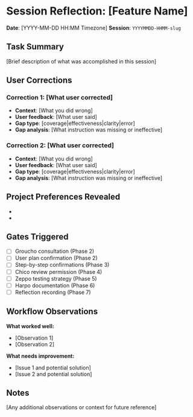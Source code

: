 # Session Reflection: [Feature Name]

**Date**: [YYYY-MM-DD HH:MM Timezone]
**Session**: `YYYYMMDD-HHMM-slug`

## Task Summary

[Brief description of what was accomplished in this session]

## User Corrections

### Correction 1: [What user corrected]
- **Context**: [What you did wrong]
- **User feedback**: [What user said]
- **Gap type**: [coverage|effectiveness|clarity|error]
- **Gap analysis**: [What instruction was missing or ineffective]

### Correction 2: [What user corrected]
- **Context**: [What you did wrong]
- **User feedback**: [What user said]
- **Gap type**: [coverage|effectiveness|clarity|error]
- **Gap analysis**: [What instruction was missing or ineffective]

## Project Preferences Revealed

- [Preference 1]: [Description]
- [Preference 2]: [Description]

## Gates Triggered

- [ ] Groucho consultation (Phase 2)
- [ ] User plan confirmation (Phase 2)
- [ ] Step-by-step confirmations (Phase 3)
- [ ] Chico review permission (Phase 4)
- [ ] Zeppo testing strategy (Phase 5)
- [ ] Harpo documentation (Phase 6)
- [ ] Reflection recording (Phase 7)

## Workflow Observations

**What worked well:**
- [Observation 1]
- [Observation 2]

**What needs improvement:**
- [Issue 1 and potential solution]
- [Issue 2 and potential solution]

## Notes

[Any additional observations or context for future reference]
